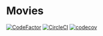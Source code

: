 # Movies
[![CodeFactor](https://www.codefactor.io/repository/github/sammymutahigicheru/Movies/badge)](https://www.codefactor.io/repository/github/sammymutahigicheru/Movies) [![CircleCI](https://circleci.com/gh/sammymutahigicheru/Movies/tree/master.svg?style=svg)](https://circleci.com/gh/sammymutahigicheru/sammymutahigicheru/tree/master) [![codecov](https://codecov.io/gh/sammymutahigicheru/Movies/branch/master/graph/badge.svg)](https://codecov.io/gh/sammymutahigicheru/Movies) 
